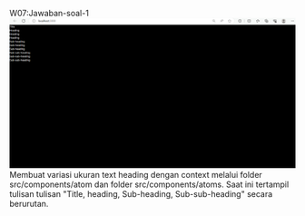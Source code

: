 W07:Jawaban-soal-1
![soal-1](img/soal-1.png)
Membuat variasi ukuran text heading dengan context melalui folder src/components/atom dan folder src/components/atoms. Saat ini tertampil tulisan tulisan "Title, heading, Sub-heading, Sub-sub-heading" secara berurutan.
